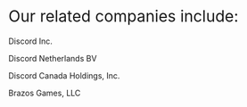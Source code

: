<h1><span style="font-weight: 400;">Our related companies include:</span></h1>
<p><span style="font-weight: 400;">Discord Inc.</span></p>
<p><span style="font-weight: 400;">Discord Netherlands BV</span></p>
<p><span style="font-weight: 400;">Discord Canada Holdings, Inc.</span></p>
<p><span style="font-weight: 400;">Brazos Games, LLC</span></p>